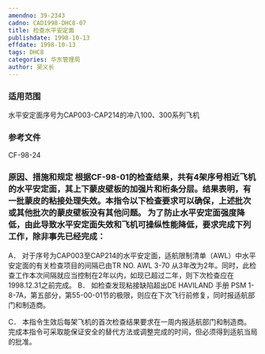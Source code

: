 ```yaml
---
amendno: 39-2343
cadno: CAD1998-DHC8-07
title: 检查水平安定面
publishdate: 1998-10-13
effdate: 1998-10-13
tags: DHC8
categories: 华东管理局
author: 吴义长
---
```


### 适用范围 
水平安定面序号为CAP003-CAP214的冲八100、300系列飞机

### 参考文件
CF-98-24 

### 原因、措施和规定 根据CF-98-01的检查结果，共有4架序号相近飞机的水平安定面，其上下蒙皮壁板的加强片和桁条分层。结果表明，有一批蒙皮的粘接处理失效。本指令以下检查要求可以确保，上述批次或其他批次的蒙皮壁板没有其他问题。 为了防止水平安定面强度降低，由此导致水平安定面失效和飞机可操纵性能降低，要求完成下列工作，除非事先已经完成： 
A． 对于序号为CAP003至CAP214的水平安定面，适航限制清单（AWL）中水平安定面的有关检查项目的间隔已由TR NO. AWL 3-70 从3年改为2年。同时，此检查工作本次间隔就应当控制在2年以内，如现已超过二年，则下次检查应在1998.12.31之前完成。 
B． 如检查发现粘接缺陷超出DE HAVILAND 手册 PSM 1-8-7A，第五部分，第55-00-01节的极限，则应在下次飞行前修复，同时报适航部门和制造商。 

  
C． 本指令生效后每架飞机的首次检查结果要求在一周内报适航部门和制造商。 完成本指令可采取能保证安全的替代方法或调整完成的时间，但必须得到适航当局的批准。
